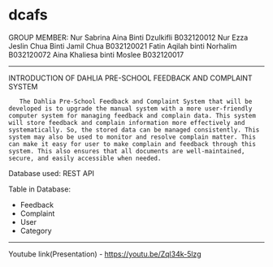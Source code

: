 # dcafs

GROUP MEMBER:
Nur Sabrina Aina Binti Dzulkifli
B032120012
Nur Ezza Jeslin Chua Binti Jamil Chua 
B032120021
Fatin Aqilah binti Norhalim
B032120072
Aina Khaliesa binti Moslee
B032120017

----------------------------------------------------------------------------------------------

INTRODUCTION OF DAHLIA PRE-SCHOOL FEEDBACK AND COMPLAINT SYSTEM

       The Dahlia Pre-School Feedback and Complaint System that will be developed is to upgrade the manual system with a more user-friendly computer system for managing feedback and complain data. This system will store feedback and complain information more effectively and systematically. So, the stored data can be managed consistently. This system may also be used to monitor and resolve complain matter. This can make it easy for user to make complain and feedback through this system. This also ensures that all documents are well-maintained, secure, and easily accessible when needed.


Database used: REST API

Table in Database:
- Feedback
- Complaint
- User
- Category

----------------------------------------------------------------------------------------------

Youtube link(Presentation) - https://youtu.be/Zql34k-5lzg
